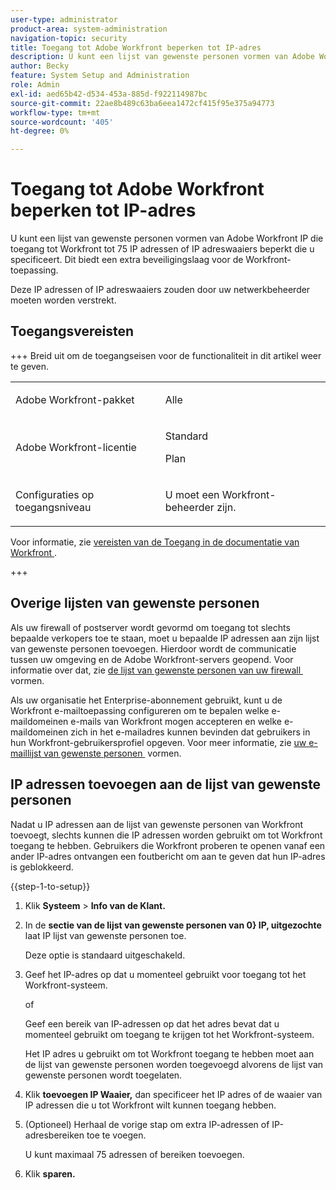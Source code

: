 ```yaml
---
user-type: administrator
product-area: system-administration
navigation-topic: security
title: Toegang tot Adobe Workfront beperken tot IP-adres
description: U kunt een lijst van gewenste personen vormen van Adobe Workfront IP die toegang tot Workfront tot 75 IP adressen of IP adreswaaiers beperkt die u specificeert. Dit biedt een extra beveiligingslaag voor de Workfront-toepassing.
author: Becky
feature: System Setup and Administration
role: Admin
exl-id: aed65b42-d534-453a-885d-f922114987bc
source-git-commit: 22ae8b489c63ba6eea1472cf415f95e375a94773
workflow-type: tm+mt
source-wordcount: '405'
ht-degree: 0%

---
```


# Toegang tot Adobe Workfront beperken tot IP-adres

<!--
>[!IMPORTANT]
>
>This functionality is not currently available to organizations that have been onboarded to the Adobe Admin Console. It will be available in the Adobe Admin Console in a future release. -->

U kunt een lijst van gewenste personen vormen van Adobe Workfront IP die toegang tot Workfront tot 75 IP adressen of IP adreswaaiers beperkt die u specificeert. Dit biedt een extra beveiligingslaag voor de Workfront-toepassing.

Deze IP adressen of IP adreswaaiers zouden door uw netwerkbeheerder moeten worden verstrekt.

## Toegangsvereisten

+++ Breid uit om de toegangseisen voor de functionaliteit in dit artikel weer te geven.

<table style="table-layout:auto"> 
 <col> 
 <col> 
 <tbody> 
  <tr> 
   <td role="rowheader">Adobe Workfront-pakket</td> 
   <td><p>Alle</p></td> 
  </tr> 
  <tr> 
   <td role="rowheader">Adobe Workfront-licentie</td> 
   <td><p>Standard</p><p>Plan</p></td> 
  </tr> 
  <tr> 
   <td role="rowheader">Configuraties op toegangsniveau</td> 
   <td> <p>U moet een Workfront-beheerder zijn.</p> </p> </td> 
  </tr> 
 </tbody> 
</table>

Voor informatie, zie [&#x200B; vereisten van de Toegang in de documentatie van Workfront &#x200B;](/help/quicksilver/administration-and-setup/add-users/access-levels-and-object-permissions/access-level-requirements-in-documentation.md).

+++

## Overige lijsten van gewenste personen

Als uw firewall of postserver wordt gevormd om toegang tot slechts bepaalde verkopers toe te staan, moet u bepaalde IP adressen aan zijn lijst van gewenste personen toevoegen. Hierdoor wordt de communicatie tussen uw omgeving en de Adobe Workfront-servers geopend. Voor informatie over dat, zie [&#x200B; de lijst van gewenste personen van uw firewall &#x200B;](../../../administration-and-setup/get-started-wf-administration/configure-your-firewall.md) vormen.

Als uw organisatie het Enterprise-abonnement gebruikt, kunt u de Workfront e-mailtoepassing configureren om te bepalen welke e-maildomeinen e-mails van Workfront mogen accepteren en welke e-maildomeinen zich in het e-mailadres kunnen bevinden dat gebruikers in hun Workfront-gebruikersprofiel opgeven. Voor meer informatie, zie [&#x200B; uw e-maillijst van gewenste personen &#x200B;](../../../administration-and-setup/get-started-wf-administration/configure-your-email-allowlist.md) vormen.

## IP adressen toevoegen aan de lijst van gewenste personen

Nadat u IP adressen aan de lijst van gewenste personen van Workfront toevoegt, slechts kunnen die IP adressen worden gebruikt om tot Workfront toegang te hebben. Gebruikers die Workfront proberen te openen vanaf een ander IP-adres ontvangen een foutbericht om aan te geven dat hun IP-adres is geblokkeerd.

{{step-1-to-setup}}

1. Klik **Systeem** > **Info van de Klant.**

1. In de **sectie van de lijst van gewenste personen van 0&rbrace; IP, uitgezochte** laat IP lijst van gewenste personen toe.**&#x200B;**

   Deze optie is standaard uitgeschakeld.

1. Geef het IP-adres op dat u momenteel gebruikt voor toegang tot het Workfront-systeem.

   of

   Geef een bereik van IP-adressen op dat het adres bevat dat u momenteel gebruikt om toegang te krijgen tot het Workfront-systeem.

   Het IP adres u gebruikt om tot Workfront toegang te hebben moet aan de lijst van gewenste personen worden toegevoegd alvorens de lijst van gewenste personen wordt toegelaten.

1. Klik **toevoegen IP Waaier,** dan specificeer het IP adres of de waaier van IP adressen die u tot Workfront wilt kunnen toegang hebben.
1. (Optioneel) Herhaal de vorige stap om extra IP-adressen of IP-adresbereiken toe te voegen.

   U kunt maximaal 75 adressen of bereiken toevoegen.

1. Klik **sparen.**
